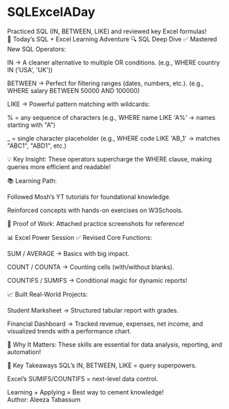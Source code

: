 # SQLExcelADay
Practiced SQL (IN, BETWEEN, LIKE) and reviewed key Excel formulas!
<br>
🚀 Today’s SQL + Excel Learning Adventure
🔍 SQL Deep Dive
✅ Mastered New SQL Operators:

IN → A cleaner alternative to multiple OR conditions. (e.g., WHERE country IN ('USA', 'UK'))

BETWEEN → Perfect for filtering ranges (dates, numbers, etc.). (e.g., WHERE salary BETWEEN 50000 AND 100000)

LIKE → Powerful pattern matching with wildcards:

% = any sequence of characters (e.g., WHERE name LIKE 'A%' → names starting with "A")

_ = single character placeholder (e.g., WHERE code LIKE 'AB_1' → matches "ABC1", "ABD1", etc.)

💡 Key Insight: These operators supercharge the WHERE clause, making queries more efficient and readable!

📚 Learning Path:

Followed Mosh’s YT tutorials for foundational knowledge.

Reinforced concepts with hands-on exercises on W3Schools.

📸 Proof of Work: Attached practice screenshots for reference!

📊 Excel Power Session
✅ Revised Core Functions:

SUM / AVERAGE → Basics with big impact.

COUNT / COUNTA → Counting cells (with/without blanks).

COUNTIFS / SUMIFS → Conditional magic for dynamic reports!

📈 Built Real-World Projects:

Student Marksheet → Structured tabular report with grades.

Financial Dashboard → Tracked revenue, expenses, net income, and visualized trends with a performance chart.

🔗 Why It Matters: These skills are essential for data analysis, reporting, and automation!

🎯 Key Takeaways
SQL’s IN, BETWEEN, LIKE = query superpowers.

Excel’s SUMIFS/COUNTIFS = next-level data control.

Learning + Applying = Best way to cement knowledge!
<br>
Author: Aleeza Tabassum
